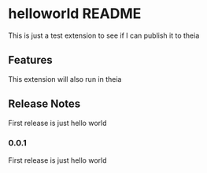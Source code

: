 # helloworld README

This is just a test extension to see if I can publish it to theia

## Features

This extension will also run in theia

## Release Notes

First release is just hello world

### 0.0.1
First release is just hello world